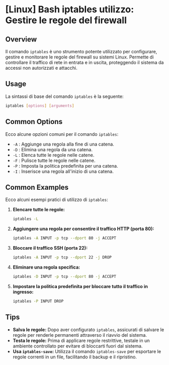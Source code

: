 # [Linux] Bash iptables utilizzo: Gestire le regole del firewall

## Overview
Il comando `iptables` è uno strumento potente utilizzato per configurare, gestire e monitorare le regole del firewall su sistemi Linux. Permette di controllare il traffico di rete in entrata e in uscita, proteggendo il sistema da accessi non autorizzati e attacchi.

## Usage
La sintassi di base del comando `iptables` è la seguente:

```bash
iptables [options] [arguments]
```

## Common Options
Ecco alcune opzioni comuni per il comando `iptables`:

- `-A` : Aggiunge una regola alla fine di una catena.
- `-D` : Elimina una regola da una catena.
- `-L` : Elenca tutte le regole nelle catene.
- `-F` : Pulisce tutte le regole nelle catene.
- `-P` : Imposta la politica predefinita per una catena.
- `-I` : Inserisce una regola all'inizio di una catena.

## Common Examples
Ecco alcuni esempi pratici di utilizzo di `iptables`:

1. **Elencare tutte le regole:**
   ```bash
   iptables -L
   ```

2. **Aggiungere una regola per consentire il traffico HTTP (porta 80):**
   ```bash
   iptables -A INPUT -p tcp --dport 80 -j ACCEPT
   ```

3. **Bloccare il traffico SSH (porta 22):**
   ```bash
   iptables -A INPUT -p tcp --dport 22 -j DROP
   ```

4. **Eliminare una regola specifica:**
   ```bash
   iptables -D INPUT -p tcp --dport 80 -j ACCEPT
   ```

5. **Impostare la politica predefinita per bloccare tutto il traffico in ingresso:**
   ```bash
   iptables -P INPUT DROP
   ```

## Tips
- **Salva le regole:** Dopo aver configurato `iptables`, assicurati di salvare le regole per renderle permanenti attraverso il riavvio del sistema.
- **Testa le regole:** Prima di applicare regole restrittive, testale in un ambiente controllato per evitare di bloccarti fuori dal sistema.
- **Usa `iptables-save`:** Utilizza il comando `iptables-save` per esportare le regole correnti in un file, facilitando il backup e il ripristino.